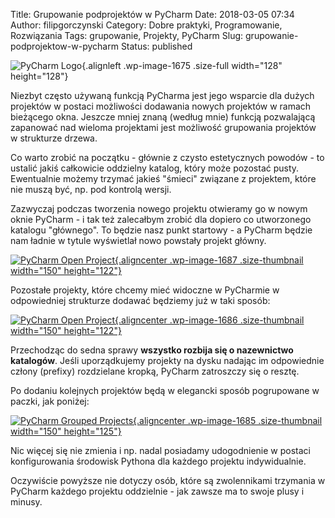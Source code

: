 Title: Grupowanie podprojektów w PyCharm
Date: 2018-03-05 07:34
Author: filipgorczynski
Category: Dobre praktyki, Programowanie, Rozwiązania
Tags: grupowanie, Projekty, PyCharm
Slug: grupowanie-podprojektow-w-pycharm
Status: published

![PyCharm Logo](https://filipgorczynski.files.wordpress.com/2018/03/pycharm_logo.png){.alignleft .wp-image-1675 .size-full width="128" height="128"}

Niezbyt często używaną funkcją PyCharma jest jego wsparcie dla dużych projektów w postaci możliwości dodawania nowych projektów w ramach bieżącego okna. Jeszcze mniej znaną (według mnie) funkcją pozwalającą zapanować nad wieloma projektami jest możliwość grupowania projektów w strukturze drzewa.

Co warto zrobić na początku - głównie z czysto estetycznych powodów - to ustalić jakiś całkowicie oddzielny katalog, który może pozostać pusty. Ewentualnie możemy trzymać jakieś "śmieci" związane z projektem, które nie muszą być, np. pod kontrolą wersji.

Zazwyczaj podczas tworzenia nowego projektu otwieramy go w nowym oknie PyCharm - i tak też zalecałbym zrobić dla dopiero co utworzonego katalogu "głównego". To będzie nasz punkt startowy - a PyCharm będzie nam ładnie w tytule wyświetlał nowo powstały projekt główny.

[![PyCharm Open Project](https://filipgorczynski.files.wordpress.com/2018/03/pycharm-open-project.png?w=150){.aligncenter .wp-image-1687 .size-thumbnail width="150" height="122"}](https://filipgorczynski.files.wordpress.com/2018/03/pycharm-open-project.png)

Pozostałe projekty, które chcemy mieć widoczne w PyCharmie w odpowiedniej strukturze dodawać będziemy już w taki sposób:

[![PyCharm Open Project](https://filipgorczynski.files.wordpress.com/2018/03/pycharm-open-project-in-current.png?w=150){.aligncenter .wp-image-1686 .size-thumbnail width="150" height="122"}](https://filipgorczynski.files.wordpress.com/2018/03/pycharm-open-project-in-current.png)

Przechodząc do sedna sprawy **wszystko rozbija się o nazewnictwo katalogów**. Jeśli uporządkujemy projekty na dysku nadając im odpowiednie człony (prefixy) rozdzielane kropką, PyCharm zatroszczy się o resztę.

Po dodaniu kolejnych projektów będą w elegancki sposób pogrupowane w paczki, jak poniżej:

[![PyCharm Grouped Projects](https://filipgorczynski.files.wordpress.com/2018/03/pycharm-grouped-projects.png?w=150){.aligncenter .wp-image-1685 .size-thumbnail width="150" height="125"}](https://filipgorczynski.files.wordpress.com/2018/03/pycharm-grouped-projects.png)

Nic więcej się nie zmienia i np. nadal posiadamy udogodnienie w postaci konfigurowania środowisk Pythona dla każdego projektu indywidualnie.

Oczywiście powyższe nie dotyczy osób, które są zwolennikami trzymania w PyCharm każdego projektu oddzielnie - jak zawsze ma to swoje plusy i minusy.

